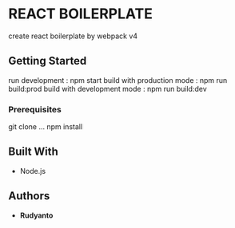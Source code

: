 # REACT BOILERPLATE

create react boilerplate by webpack v4

## Getting Started

run development : npm start
build with production mode : npm run build:prod
build with development mode : npm run build:dev

### Prerequisites

git clone ...
npm install

## Built With

- Node.js

## Authors

- **Rudyanto**
